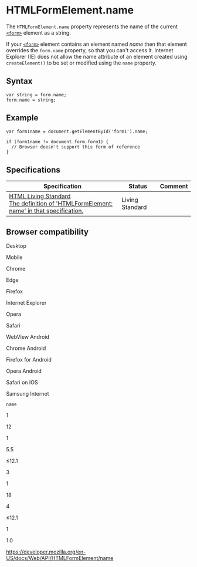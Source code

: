 HTMLFormElement.name
====================

The `HTMLFormElement.name` property represents the name of the current [`<form>`](https://developer.mozilla.org/en-US/docs/Web/HTML/Element/form) element as a string.

If your [`<form>`](https://developer.mozilla.org/en-US/docs/Web/HTML/Element/form) element contains an element named *name* then that element overrides the `form.name` property, so that you can't access it. Internet Explorer (IE) does not allow the name attribute of an element created using `createElement()` to be set or modified using the `name` property.

Syntax
------

    var string = form.name;
    form.name = string;

Example
-------

    var form1name = document.getElementById('form1').name;

    if (form1name != document.form.form1) {
      // Browser doesn't support this form of reference
    }

Specifications
--------------

<table><thead><tr class="header"><th>Specification</th><th>Status</th><th>Comment</th></tr></thead><tbody><tr class="odd"><td><a href="https://html.spec.whatwg.org/multipage/#dom-form-name">HTML Living Standard<br />
<span class="small">The definition of 'HTMLFormElement: name' in that specification.</span></a></td><td><span class="spec-living">Living Standard</span></td><td></td></tr></tbody></table>

Browser compatibility
---------------------

Desktop

Mobile

Chrome

Edge

Firefox

Internet Explorer

Opera

Safari

WebView Android

Chrome Android

Firefox for Android

Opera Android

Safari on IOS

Samsung Internet

`name`

1

12

1

5.5

≤12.1

3

1

18

4

≤12.1

1

1.0

<a href="https://developer.mozilla.org/en-US/docs/Web/API/HTMLFormElement/name" class="_attribution-link">https://developer.mozilla.org/en-US/docs/Web/API/HTMLFormElement/name</a>
